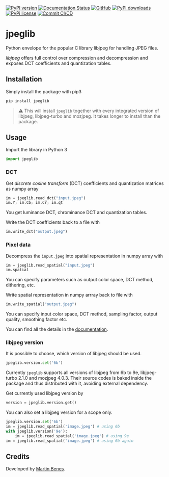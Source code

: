 [![PyPI version](https://badge.fury.io/py/jpeglib.svg)](https://pypi.org/project/jpeglib/)
[![Documentation Status](https://readthedocs.org/projects/jpeglib/badge/?version=latest)](https://jpeglib.readthedocs.io/)
[![GitHub](https://img.shields.io/github/stars/martinbenes1996/jpeglib.svg)](https://GitHub.com/martinbenes1996/jpeglib)
[![PyPI downloads](https://img.shields.io/pypi/dm/jpeglib)](https://pypi.org/project/jpeglib/)
[![PyPi license](https://badgen.net/pypi/license/pip/)](https://pypi.com/project/jpeglib/)
[![Commit CI/CD](https://github.com/martinbenes1996/jpeglib/actions/workflows/on_commit.yml/badge.svg?branch=master&event=push)](https://github.com/martinbenes1996/jpeglib/actions/workflows/on_commit.yml)

# jpeglib

Python envelope for the popular C library libjpeg for handling JPEG files.

*libjpeg* offers full control over compression and decompression and exposes DCT coefficients and quantization tables.

## Installation

Simply install the package with pip3


```bash
pip install jpeglib
```


> :warning: This will install `jpeglib` together with every integrated version of libjpeg, libjpeg-turbo and mozjpeg. It takes longer to install than the package.


## Usage

Import the library in Python 3

```python
import jpeglib
```

### DCT

Get *discrete cosine transform* (DCT) coefficients and quantization matrices as numpy array


```python
im = jpeglib.read_dct("input.jpeg")
im.Y; im.Cb; im.Cr; im.qt
```

You get luminance DCT, chrominance DCT and quantization tables.

Write the DCT coefficients back to a file with

```python
im.write_dct("output.jpeg")
```

### Pixel data

Decompress the `input.jpeg` into spatial representation in numpy array with

```python
im = jpeglib.read_spatial("input.jpeg")
im.spatial
```

You can specify parameters such as output color space, DCT method, dithering, etc.

Write spatial representation in numpy arrray back to file with

```python
im.write_spatial("output.jpeg")
```

You can specify input color space, DCT method, sampling factor, output quality, smoothing factor etc.

You can find all the details in the [documentation](https://jpeglib.readthedocs.io/).

### libjpeg version

It is possible to choose, which version of libjpeg should be used.

```python
jpeglib.version.set('6b')
```

Currently `jpeglib` supports all versions of libjpeg from 6b to 9e, libjpeg-turbo 2.1.0 and mozjpeg 4.0.3.
Their source codes is baked inside the package and thus distributed with it, avoiding external dependency.

Get currently used libjpeg version by

```python
version = jpeglib.version.get()
```

You can also set a libjpeg version for a scope only.

```python
jpeglib.version.set('6b')
im = jpeglib.read_spatial('image.jpeg') # using 6b
with jpeglib.version('9e'):
    im = jpeglib.read_spatial('image.jpeg') # using 9e
im = jpeglib.read_spatial('image.jpeg') # using 6b again
```


## Credits

Developed by [Martin Benes](https://github.com/martinbenes1996).
